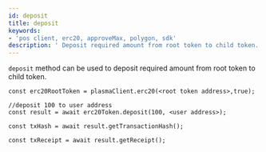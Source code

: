 ```yaml
---
id: deposit
title: deposit
keywords: 
- 'pos client, erc20, approveMax, polygon, sdk'
description: ' Deposit required amount from root token to child token.'
---
```


`deposit` method can be used to deposit required amount from root token to child token.

```
const erc20RootToken = plasmaClient.erc20(<root token address>,true);

//deposit 100 to user address
const result = await erc20Token.deposit(100, <user address>);

const txHash = await result.getTransactionHash();

const txReceipt = await result.getReceipt();

```
